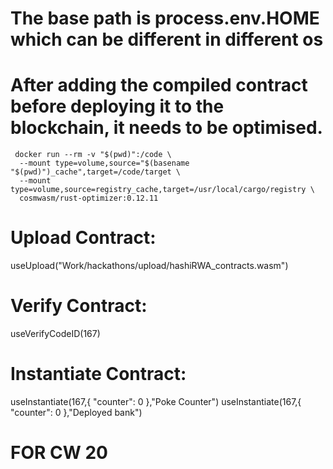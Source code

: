 # The base path is process.env.HOME which can be different in different os

# After adding the compiled contract before deploying it to the blockchain, it needs to be optimised.

```
 docker run --rm -v "$(pwd)":/code \
  --mount type=volume,source="$(basename "$(pwd)")_cache",target=/code/target \
  --mount type=volume,source=registry_cache,target=/usr/local/cargo/registry \
  cosmwasm/rust-optimizer:0.12.11
```

# Upload Contract:

useUpload("Work/hackathons/upload/hashiRWA_contracts.wasm")

# Verify Contract:

useVerifyCodeID(167)

# Instantiate Contract:

useInstantiate(167,{ "counter": 0 },"Poke Counter")
useInstantiate(167,{ "counter": 0 },"Deployed bank")

# FOR CW 20

<!-- mantra1uen40cgamn8u0k8zwfyqqzypdn36fr2vrfwh0ghawpq66je0p8zslgzxxc -->
<!-- mantra1677vsq6cs4z3hd629h44zppg3ya8y7txyaxjryud5f54lnwj09rs96npfl -->
<!-- mantra12yng80emt5zyptsauuravswr6hknum56vrrckvdwda25jve0zg2q2lt7wd -->
<!-- mantra1p2ds40jhuf7d3h0n0heseue7msyqk0evzcks2pk4344wfe8rtx3sfx09fp -->
<!-- Deposit Working -->
<!-- mantra190f353hxtswfdsux8c45wedh7wkngz2hrgphnrmfefhmh0yurmws35pd5t -->
<!-- Withdraw Working -->
<!-- mantra1pcpdl0kts7djtwwyyx5pn0xpg2t7husy3jmxxhc26tnlk7qc4rvqrgqj47 -->
<!-- Withdraw Interest Working -->
<!--mantra16dlu5xshfdem7h3hw3y6m3qgrxavwxs4wrhac2uxcewzc76qwqaq6whynk -->
<!-- Borrow / Loan Working  -->
<!-- mantra16zcqaswsvp2zv29wll2jzx7j67vwlm9qvdlp372467l5h2ddaqnsrreum6 -->
<!-- mantra1tcaj39ja6nteqfy0dr64en2tl66u8j673pdgqewmue4czf09uemsvdm5w6 -->
<!-- mantra17wz3c00nv7kcnh09akea6qd53guyvprpmcvcghh8vzu0e2ssdr4st46q2u -->

<!-- mantra19pnf44x3fjg2wzw6qz29eqd3jfz0wuxl7smuz50wd4thntytnq8qhmmc34 -->
<!-- Final Stable -->
<!-- mantra1zlx6dsre0pg8x7ry47f45ly6t50z87j6arx0ntnu3hdx25q46k9qwhgced -->
<!-- Final with diffrent userDetails and poolDetails -->
<!-- mantra1gcq4789r6ca4s9e8lq2f585s0qatge8p7ehlpcsjsgf3kgxushzsrq7394 -->

<!-- 174, 175, 176, 177, 178 -->
<!--     Pools :  -->
<!--     maturity    | debtI | lendI | ocf | strike | -->
<!-- 1)  1721045677     14       7     2       2      -->
<!-- 2)  1723724077     13       6     2       3      -->
<!-- 3)  1723724077     13       6     3       3      -->
<!-- 4)  1728994477     16       7     3       2      -->
<!-- 4)  1728994477     16       7     2       2      -->
<!-- 5)  1720613677     15       6     2       2      -->
<!-- 174 mantra1gj4pzlcwugsan5tp492p3rqh5f7dpynvcx8ngk2uye8yvlgjsgeqx2uxe8 -->
<!-- 175 mantra1thhh6udvmpghhh3j0k5qkjpzjvete6hjvm7zss05gh9tua79wgkqx9eelp -->
<!-- 176 mantra1g8yjhsthsmyflefs7wv2zw2dr5z2t5lexke85vln2wd9g9h9ckmq7hj4pt -->
<!-- 177 mantra173xju83s09skkzfa5geygyc5hsc77y5gneycw9uw5t00zv4alalsng70vu -->
<!-- 178 mantra1sjufd09aqs52frl5cvt65mqgpzfp05kqqxlawfcz2lxwl5xvcmmqkfmt4c -->
